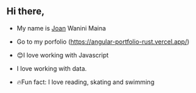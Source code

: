## Hi there, 
- My name is [Joan](https://www.linkedin.com/in/joan-maina-8192a9212/) Wanini Maina
- Go to my porfolio (https://angular-portfolio-rust.vercel.app/)

- 😊I love working with Javascript
- I love working with data.

- 🔥Fun fact: I love reading, skating and swimming
